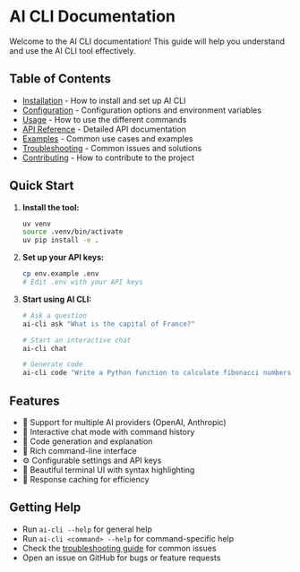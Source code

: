 # AI CLI Documentation

Welcome to the AI CLI documentation! This guide will help you understand and use the AI CLI tool effectively.

## Table of Contents

- [Installation](installation.md) - How to install and set up AI CLI
- [Configuration](configuration.md) - Configuration options and environment variables
- [Usage](usage.md) - How to use the different commands
- [API Reference](api-reference.md) - Detailed API documentation
- [Examples](examples.md) - Common use cases and examples
- [Troubleshooting](troubleshooting.md) - Common issues and solutions
- [Contributing](contributing.md) - How to contribute to the project

## Quick Start

1. **Install the tool:**
   ```bash
   uv venv
   source .venv/bin/activate
   uv pip install -e .
   ```

2. **Set up your API keys:**
   ```bash
   cp env.example .env
   # Edit .env with your API keys
   ```

3. **Start using AI CLI:**
   ```bash
   # Ask a question
   ai-cli ask "What is the capital of France?"
   
   # Start an interactive chat
   ai-cli chat
   
   # Generate code
   ai-cli code "Write a Python function to calculate fibonacci numbers"
   ```

## Features

- 🤖 Support for multiple AI providers (OpenAI, Anthropic)
- 💬 Interactive chat mode with command history
- 📝 Code generation and explanation
- 🔧 Rich command-line interface
- ⚙️ Configurable settings and API keys
- 🎨 Beautiful terminal UI with syntax highlighting
- 💾 Response caching for efficiency

## Getting Help

- Run `ai-cli --help` for general help
- Run `ai-cli <command> --help` for command-specific help
- Check the [troubleshooting guide](troubleshooting.md) for common issues
- Open an issue on GitHub for bugs or feature requests 